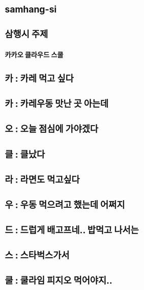 # samhang-si

# 삼행시 주제
## 카카오 클라우드 스쿨
# 카 : 카레 먹고 싶다
# 카 : 카레우동 맛난 곳 아는데
# 오 : 오늘 점심에 가야겠다

# 클 : 클났다
# 라 : 라면도 먹고싶다
# 우 : 우동 먹으려고 했는데 어쩌지
# 드 : 드럽게 배고프네.. 밥먹고 나서는

# 스 : 스타벅스가서
# 쿨 : 쿨라임 피지오 먹어야지..
